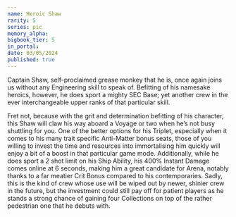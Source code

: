 ```yaml
---
name: Heroic Shaw
rarity: 5
series: pic
memory_alpha:
bigbook_tier: 5
in_portal:
date: 03/05/2024
published: true
---
```


Captain Shaw, self-proclaimed grease monkey that he is, once again joins us without any Engineering skill to speak of. Befitting of his namesake heroics, however, he does sport a mighty SEC Base; yet another crew in the ever interchangeable upper ranks of that particular skill.

Fret not, because with the grit and determination befitting of his character, this Shaw will claw his way aboard a Voyage or two when he’s not busy shuttling for you. One of the better options for his Triplet, especially when it comes to his many trait specific Anti-Matter bonus seats, those of you willing to invest the time and resources into immortalising him quickly will enjoy a bit of a boost in that particular game mode. Additionally, while he does sport a 2 shot limit on his Ship Ability, his 400% Instant Damage comes online at 6 seconds, making him a great candidate for Arena, notably thanks to a far meatier Crit Bonus compared to his contemporaries. Sadly, this is the kind of crew whose use will be wiped out by newer, shinier crew in the future, but the investment could still pay off for patient players as he stands a strong chance of gaining four Collections on top of the rather pedestrian one that he debuts with.
